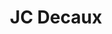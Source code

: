 ---
title:  "JC Decaux"
testimonial: ""
testimonial_actor: ""
testimonial_position: ""
logo: assets/images/brand-logo/JCDecaux-Logo.png
---